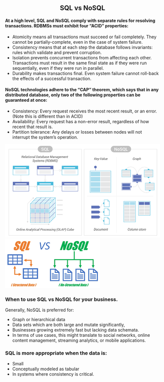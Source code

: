 <h2 align="center">SQL vs NoSQL</h2>


#### At a high level, SQL and NoSQL comply with separate rules for resolving transactions. RDBMSs must exhibit four “ACID” properties:

- Atomicity means all transactions must succeed or fail completely. They cannot be partially-complete, even in the case of system failure.
- Consistency means that at each step the database follows invariants: rules which validate and prevent corruption.
- Isolation prevents concurrent transactions from affecting each other. Transactions must result in the same final state as if they were run sequentially, even if they were run in parallel.
- Durability makes transactions final. Even system failure cannot roll-back the effects of a successful transaction.


#### NoSQL technologies adhere to the “CAP” theorem, which says that in any distributed database, only two of the following properties can be guaranteed at once:

- Consistency: Every request receives the most recent result, or an error. (Note this is different than in ACID)
- Availability: Every request has a non-error result, regardless of how recent that result is.
- Partition tolerance: Any delays or losses between nodes will not interrupt the system’s operation.

![](./2.webp)
![](./download.png)

### When to use SQL vs NoSQL for your business.
Generally, NoSQL is preferred for:

- Graph or hierarchical data
- Data sets which are both large and mutate significantly,
- Businesses growing extremely fast but lacking data schemata.
- In terms of use cases, this might translate to social networks, online content management, streaming analytics, or mobile applications.

### SQL is more appropriate when the data is:

- Small
- Conceptually modeled as tabular
- In systems where consistency is critical.


